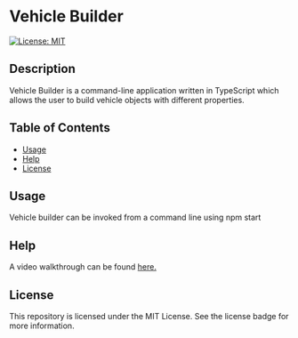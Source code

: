 # Vehicle Builder

  [![License: MIT](https://img.shields.io/badge/License-MIT-yellow.svg)](https://opensource.org/licenses/MIT)

  ## Description

  Vehicle Builder is a command-line application written in TypeScript which allows the user to build vehicle objects with different properties.

  ## Table of Contents

  - [Usage](#usage)
  - [Help](#help)
  - [License](#license)

  ## Usage

  Vehicle builder can be invoked from a command line using npm start

  ## Help

  A video walkthrough can be found [here.](https://drive.google.com/file/d/1uLjiNk-NyuNLzbdjKlOcGzIaeJYWkAbh/view?usp=sharing)

  ## License

  This repository is licensed under the MIT License. See the license badge for more information.
  
